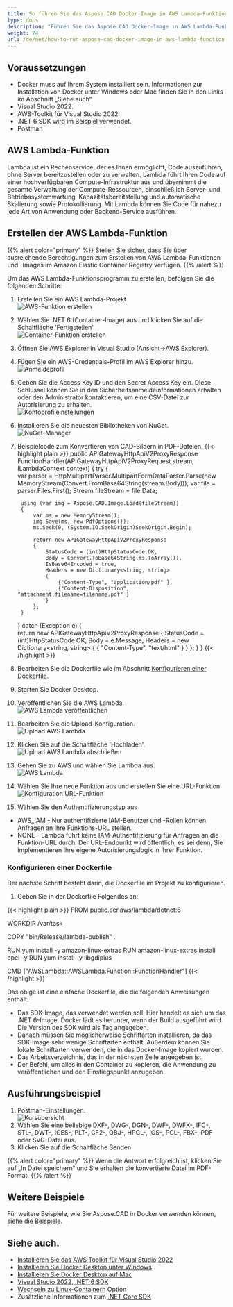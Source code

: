 ```yaml
---
title: So führen Sie das Aspose.CAD Docker-Image in AWS Lambda-Funktionen aus
type: docs
description: "Führen Sie das Aspose.CAD Docker-Image in AWS Lambda-Funktionen aus."
weight: 74
url: /de/net/how-to-run-aspose-cad-docker-image-in-aws-lambda-function
---
```


## Voraussetzungen
- Docker muss auf Ihrem System installiert sein. Informationen zur Installation von Docker unter Windows oder Mac finden Sie in den Links im Abschnitt „Siehe auch“.
- Visual Studio 2022.
- AWS-Toolkit für Visual Studio 2022.
- .NET 6 SDK wird im Beispiel verwendet.
- Postman

## AWS Lambda-Funktion

Lambda ist ein Rechenservice, der es Ihnen ermöglicht, Code auszuführen, ohne Server bereitzustellen oder zu verwalten. Lambda führt Ihren Code auf einer hochverfügbaren Compute-Infrastruktur aus und übernimmt die gesamte Verwaltung der Compute-Ressourcen, einschließlich Server- und Betriebssystemwartung, Kapazitätsbereitstellung und automatische Skalierung sowie Protokollierung. Mit Lambda können Sie Code für nahezu jede Art von Anwendung oder Backend-Service ausführen.

## Erstellen der AWS Lambda-Funktion

{{% alert color="primary" %}} 
Stellen Sie sicher, dass Sie über ausreichende Berechtigungen zum Erstellen von AWS Lambda-Funktionen und -Images im Amazon Elastic Container Registry verfügen.
{{% /alert %}}

Um das AWS Lambda-Funktionsprogramm zu erstellen, befolgen Sie die folgenden Schritte:
1. Erstellen Sie ein AWS Lambda-Projekt.<br>
![AWS-Funktion erstellen](create-project.png)<br>
1. Wählen Sie .NET 6 (Container-Image) aus und klicken Sie auf die Schaltfläche 'Fertigstellen'.<br>
![Container-Funktion erstellen](create-container.png)<br>
1. Öffnen Sie AWS Explorer in Visual Studio (Ansicht->AWS Explorer).
1. Fügen Sie ein AWS-Credentials-Profil im AWS Explorer hinzu.<br>
![Anmeldeprofil](add-aws-credentials-profile.png)<br>
1. Geben Sie die Access Key ID und den Secret Access Key ein. Diese Schlüssel können Sie in den Sicherheitsanmeldeinformationen erhalten oder den Administrator kontaktieren, um eine CSV-Datei zur Autorisierung zu erhalten.<br>
![Kontoprofileinstellungen](account-profile.png)<br>
1. Installieren Sie die neuesten Bibliotheken von NuGet.<br>
![NuGet-Manager](nuget-manager.png)<br>
1. Beispielcode zum Konvertieren von CAD-Bildern in PDF-Dateien.
{{< highlight plain >}}
public APIGatewayHttpApiV2ProxyResponse FunctionHandler(APIGatewayHttpApiV2ProxyRequest stream, ILambdaContext context)
{
    try
    {            
        var parser = HttpMultipartParser.MultipartFormDataParser.Parse(new MemoryStream(Convert.FromBase64String(stream.Body)));
        var file = parser.Files.First();
        Stream fileStream = file.Data;

        using (var img = Aspose.CAD.Image.Load(fileStream))
        {
            var ms = new MemoryStream();
            img.Save(ms, new PdfOptions());
            ms.Seek(0, (System.IO.SeekOrigin)SeekOrigin.Begin);
          
            return new APIGatewayHttpApiV2ProxyResponse
            {
                StatusCode = (int)HttpStatusCode.OK,
                Body = Convert.ToBase64String(ms.ToArray()),
                IsBase64Encoded = true,
                Headers = new Dictionary<string, string>
                {
                    {"Content-Type", "application/pdf" },
                    {"Content-Disposition", "attachment;filename=filename.pdf" }
                }
            };
        }
    }
    catch (Exception e)
    {           
        return new APIGatewayHttpApiV2ProxyResponse
        {
            StatusCode = (int)HttpStatusCode.OK,
            Body = e.Message,
            Headers = new Dictionary<string, string>
            {
                {
                    "Content-Type", "text/html"
                }
            }
        };
    }
}
{{< /highlight >}}
1. Bearbeiten Sie die Dockerfile wie im Abschnitt <a href="#configuring-a-dockerfile">Konfigurieren einer Dockerfile</a>.
1. Starten Sie Docker Desktop.
1. Veröffentlichen Sie die AWS Lambda.<br>
![AWS Lambda veröffentlichen](publish-aws.png)<br>
1. Bearbeiten Sie die Upload-Konfiguration.<br>
![Upload AWS Lambda](upload-aws-lambda.png)<br>
1. Klicken Sie auf die Schaltfläche 'Hochladen'.<br>
![Upload AWS Lambda abschließen](upload-aws-lambda-finish.png)<br>
1. Gehen Sie zu AWS und wählen Sie Lambda aus.<br>
![AWS Lambda](select-aws-lambda.png)<br>
1. Wählen Sie Ihre neue Funktion aus und erstellen Sie eine URL-Funktion.<br>
![Konfiguration URL-Funktion](create-function-url.png)<br>
1. Wählen Sie den Authentifizierungstyp aus
- AWS_IAM - Nur authentifizierte IAM-Benutzer und -Rollen können Anfragen an Ihre Funktions-URL stellen.
- NONE - Lambda führt keine IAM-Authentifizierung für Anfragen an die Funktion-URL durch. Der URL-Endpunkt wird öffentlich, es sei denn, Sie implementieren Ihre eigene Autorisierungslogik in Ihrer Funktion.

### Konfigurieren einer Dockerfile

Der nächste Schritt besteht darin, die Dockerfile im Projekt zu konfigurieren.

1. Geben Sie in der Dockerfile Folgendes an:

{{< highlight plain >}}
FROM public.ecr.aws/lambda/dotnet:6

WORKDIR /var/task

COPY "bin/Release/lambda-publish"  .

RUN yum install -y amazon-linux-extras 
RUN amazon-linux-extras install epel -y
RUN yum install -y libgdiplus  

CMD ["AWSLambda::AWSLambda.Function::FunctionHandler"]
{{< /highlight >}}

Das obige ist eine einfache Dockerfile, die die folgenden Anweisungen enthält:

- Das SDK-Image, das verwendet werden soll. Hier handelt es sich um das .NET 6-Image. Docker lädt es herunter, wenn der Build ausgeführt wird. Die Version des SDK wird als Tag angegeben.
- Danach müssen Sie möglicherweise Schriftarten installieren, da das SDK-Image sehr wenige Schriftarten enthält. Außerdem können Sie lokale Schriftarten verwenden, die in das Docker-Image kopiert wurden.
- Das Arbeitsverzeichnis, das in der nächsten Zeile angegeben ist.
- Der Befehl, um alles in den Container zu kopieren, die Anwendung zu veröffentlichen und den Einstiegspunkt anzugeben.

## Ausführungsbeispiel

1. Postman-Einstellungen.<br>
![Kursübersicht](postman-settings.png)<br>
1. Wählen Sie eine beliebige DXF-, DWG-, DGN-, DWF-, DWFX-, IFC-, STL-, DWT-, IGES-, PLT-, CF2-, OBJ-, HPGL-, IGS-, PCL-, FBX-, PDF- oder SVG-Datei aus.
1. Klicken Sie auf die Schaltfläche Senden.

{{% alert color="primary" %}} 
Wenn die Antwort erfolgreich ist, klicken Sie auf „In Datei speichern“ und Sie erhalten die konvertierte Datei im PDF-Format.
{{% /alert %}}

## Weitere Beispiele

Für weitere Beispiele, wie Sie Aspose.CAD in Docker verwenden können, siehe die [Beispiele](https://github.com/aspose-cad/Aspose.CAD-Documentation).


## Siehe auch.

- [Installieren Sie das AWS Toolkit für Visual Studio 2022](https://marketplace.visualstudio.com/items?itemName=AmazonWebServices.AWSToolkitforVisualStudio2022)
- [Installieren Sie Docker Desktop unter Windows](https://docs.docker.com/docker-for-windows/install/)
- [Installieren Sie Docker Desktop auf Mac](https://docs.docker.com/docker-for-mac/install/)
- [Visual Studio 2022, .NET 6 SDK](https://docs.microsoft.com/en-us/dotnet/core/install/windows?tabs=net60#dependencies)
- [Wechseln zu Linux-Containern](https://docs.docker.com/docker-for-windows/#switch-between-windows-and-linux-containers) Option
- Zusätzliche Informationen zum [.NET Core SDK](https://hub.docker.com/_/microsoft-dotnet-sdk)
